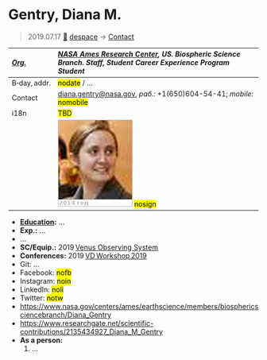 # Gentry, Diana M.
> 2019.07.17 [🚀](../index/index.md) [despace](index.md) → [Contact](contact.md)

|*[Org.](contact.md)*|*[NASA Ames Research Center](zz_arc.md), US. Biospheric Science Branch. Staff, Student Career Experience Program Student*|
|:--|:--|
|B‑day, addr.|<mark>nodate</mark> / …|
|Contact|<diana.gentry@nasa.gov>, *раб.:* +1(650)604-54-41; *mobile:* <mark>nomobile</mark>|
|i18n|<mark>TBD</mark>|
| |![](f/contact/g/gentry1_photo.jpg) <mark>nosign</mark>|

   - **[Education](edu.md):** …
   - **Exp.:** …
   - …
   - **SC/Equip.:** 2019 [Venus Observing System](venus_observing_system.md)
   - **Conferences:** 2019 [VD Workshop 2019](vdws2019.md)
   - Git: …
   - Facebook: <mark>nofb</mark>
   - Instagram: <mark>noin</mark>
   - LinkedIn: <mark>noli</mark>
   - Twitter: <mark>notw</mark>
   - <https://www.nasa.gov/centers/ames/earthscience/members/biosphericsciencebranch/Diana_Gentry>
   - <https://www.researchgate.net/scientific-contributions/2135434927_Diana_M_Gentry>
   - **As a person:**
      1. …
